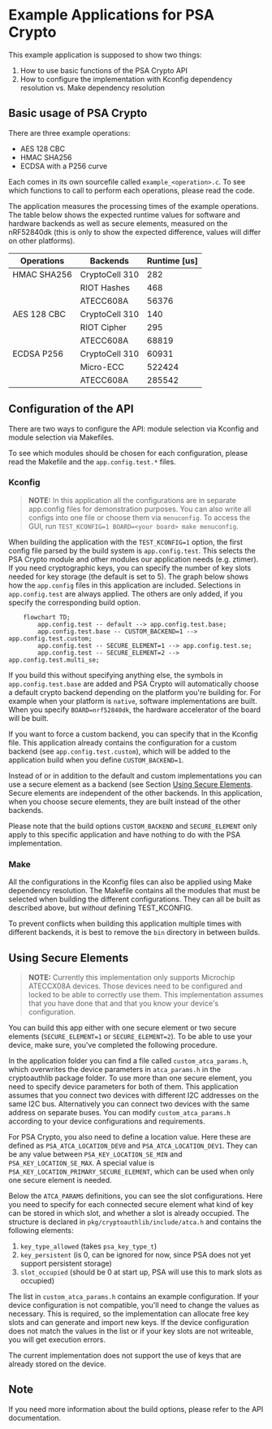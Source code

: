 # Example Applications for PSA Crypto
This example application is supposed to show two things:
1. How to use basic functions of the PSA Crypto API
2. How to configure the implementation with Kconfig dependency resolution vs. Make dependency resolution

## Basic usage of PSA Crypto
There are three example operations:
- AES 128 CBC
- HMAC SHA256
- ECDSA with a P256 curve

Each comes in its own sourcefile called `example_<operation>.c`. To see which functions to call to perform each operations, please read the code.

The application measures the processing times of the example operations. The table below shows the expected runtime values
for software and hardware backends as well as secure elements, measured on the nRF52840dk (this is only to show the expected difference, values will differ on other platforms).

| Operations  | Backends       | Runtime \[us\]   |
|-------------|----------------|------------------|
| HMAC SHA256 | CryptoCell 310 | 282              |
|             | RIOT Hashes    | 468              |
|             | ATECC608A      | 56376            |
| AES 128 CBC | CryptoCell 310 | 140              |
|             | RIOT Cipher    | 295              |
|             | ATECC608A      | 68819            |
| ECDSA P256  | CryptoCell 310 | 60931            |
|             | Micro-ECC      | 522424           |
|             | ATECC608A      | 285542           |


## Configuration of the API
There are two ways to configure the API: module selection via Kconfig and module selection
via Makefiles.

To see which modules should be chosen for each configuration, please read the Makefile and
the `app.config.test.*` files.

### Kconfig
> **NOTE:** In this application all the configurations are in separate app.config files
> for demonstration purposes. You can also write all configs into one file or choose them
> via `menuconfig`.
> To access the GUI, run `TEST_KCONFIG=1 BOARD=<your board> make menuconfig`.

When building the application with the `TEST_KCONFIG=1` option, the first config file parsed by the build system is `app.config.test`. This selects the PSA Crypto module and other modules our application needs (e.g. ztimer). If you need cryptographic keys, you can specify the number of key slots needed for key storage (the default is set to 5).
The graph below shows how the `app.config` files in this application are included.
Selections in `app.config.test` are always applied.
The others are only added, if you specify the corresponding build option.

```mermaid
    flowchart TD;
        app.config.test -- default --> app.config.test.base;
        app.config.test.base -- CUSTOM_BACKEND=1 --> app.config.test.custom;
        app.config.test -- SECURE_ELEMENT=1 --> app.config.test.se;
        app.config.test -- SECURE_ELEMENT=2 --> app.config.test.multi_se;
```
If you build this without specifying anything else, the symbols in `app.config.test.base`
are added and PSA Crypto will automatically choose a default crypto backend depending on the platform you're building for.
For example when your platform is `native`, software implementations are built.
When you specify `BOARD=nrf52840dk`, the hardware accelerator of the board will be built.

If you want to force a custom backend, you can specify that in the Kconfig file. This application already contains the configuration for a custom backend (see `app.config.test.custom`), which will be added to the application build when you define `CUSTOM_BACKEND=1`.

Instead of or in addition to the default and custom implementations you can use a secure element as a backend (see Section [Using Secure Elements](#using-secure-elements]).
Secure elements are independent of the other backends. In this application, when you
choose secure elements, they are built instead of the other backends.

Please note that the build options `CUSTOM_BACKEND` and `SECURE_ELEMENT` only apply to this specific application and have nothing to do with the PSA implementation.

### Make
All the configurations in the Kconfig files can also be applied using Make dependency resolution. The Makefile contains all the modules that must be selected when building the different configurations.
They can all be built as described above, but *without* defining TEST_KCONFIG.

To prevent conflicts when building this application multiple times with different backends, it is best to remove the `bin` directory in between builds.

## Using Secure Elements
> **NOTE:**
> Currently this implementation only supports Microchip ATECCX08A devices. Those devices need to be configured and locked to be able to correctly use them.
> This implementation assumes that you have done that and that you know your device's configuration.

You can build this app either with one secure element or two secure elements (`SECURE_ELEMENT=1` or `SECURE_ELEMENT=2`). To be able to use your device, make sure, you've completed the following procedure.

In the application folder you can find a file called `custom_atca_params.h`, which overwrites the device parameters in `atca_params.h` in the cryptoauthlib package folder.
To use more than one secure element, you need to specify device parameters for both of them.
This application assumes that you connect two devices with different I2C addresses on the same I2C bus.
Alternatively you can connect two devices with the same address on separate buses.
You can modify `custom_atca_params.h` according to your device configurations and requirements.

For PSA Crypto, you also need to define a location value. Here these are defined as `PSA_ATCA_LOCATION_DEV0` and `PSA_ATCA_LOCATION_DEV1`. They can be any value between `PSA_KEY_LOCATION_SE_MIN` and `PSA_KEY_LOCATION_SE_MAX`.
A special value is `PSA_KEY_LOCATION_PRIMARY_SECURE_ELEMENT`, which can be used when only one secure element is needed.

Below the `ATCA_PARAMS` definitions, you can see the slot configurations.
Here you need to specify for each connected secure element what kind of key can be stored in which slot, and whether a slot is already occupied. The structure is declared in `pkg/cryptoauthlib/include/atca.h` and contains the following elements:
1. `key_type_allowed` (takes `psa_key_type_t`)
2. `key_persistent` (is 0, can be ignored for now, since PSA does not yet support persistent storage)
3. `slot_occupied` (should be 0 at start up, PSA will use this to mark slots as occupied)

The list in `custom_atca_params.h` contains an example configuration. If your device configuration is not compatible, you'll need to change the values as necessary.
This is required, so the implementation can allocate free key slots and can generate and import new keys. If the device configuration does not match the values in the list or if your key slots are not writeable, you will get execution errors.

The current implementation does not support the use of keys that are already stored on the device.

## Note
If you need more information about the build options, please refer to the API documentation.
